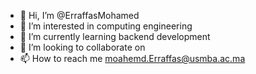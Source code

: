 - 👋 Hi, I’m @ErraffasMohamed
- 👀 I’m interested in computing engineering 
- 🌱 I’m currently learning backend development 
- 💞️ I’m looking to collaborate on 
- 📫 How to reach me moahemd.Erraffas@usmba.ac.ma

<!---
ErraffasMohamed/ErraffasMohamed is a ✨ special ✨ repository because its `README.md` (this file) appears on your GitHub profile.
You can click the Preview link to take a look at your changes.
--->
